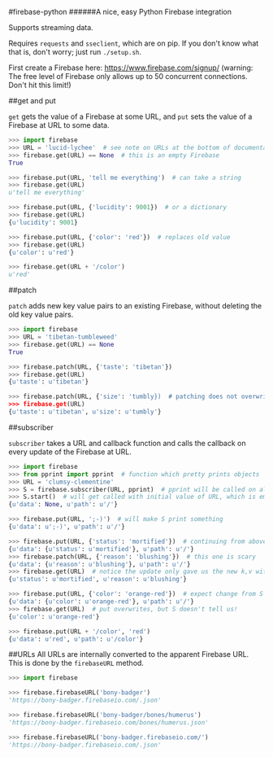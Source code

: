 #firebase-python
######A nice, easy Python Firebase integration

Supports streaming data.

Requires `requests` and `sseclient`, which are on pip. If you don't know what that is, don't worry; just run `./setup.sh`.

First create a Firebase here:
https://www.firebase.com/signup/
(warning: The free level of Firebase only allows up to 50 concurrent connections. Don't hit this limit!)



##get and put

`get` gets the value of a Firebase at some URL, and `put` sets the value of a Firebase at URL to some data.

```python
>>> import firebase
>>> URL = 'lucid-lychee'  # see note on URLs at the bottom of documentation
>>> firebase.get(URL) == None  # this is an empty Firebase
True

>>> firebase.put(URL, 'tell me everything')  # can take a string
>>> firebase.get(URL)
u'tell me everything'

>>> firebase.put(URL, {'lucidity': 9001})  # or a dictionary
>>> firebase.get(URL)
{u'lucidity': 9001}

>>> firebase.put(URL, {'color': 'red'})  # replaces old value
>>> firebase.get(URL)
{u'color': u'red'}

>>> firebase.get(URL + '/color')
u'red'
```



##patch

`patch` adds new key value pairs to an existing Firebase, without deleting the old key value pairs.

```python
>>> import firebase
>>> URL = 'tibetan-tumbleweed'
>>> firebase.get(URL) == None
True

>>> firebase.patch(URL, {'taste': 'tibetan'})
>>> firebase.get(URL)
{u'taste': u'tibetan'}

>>> firebase.patch(URL, {'size': 'tumbly})  # patching does not overwrite
>>> firebase.get(URL)
{u'taste': u'tibetan', u'size': u'tumbly'}
```



##subscriber

`subscriber` takes a URL and callback function and calls the callback on every update of the Firebase at URL.

```python
>>> import firebase
>>> from pprint import pprint  # function which pretty prints objects
>>> URL = 'clumsy-clementine'
>>> S = firebase.subscriber(URL, pprint)  # pprint will be called on all Firebase updates
>>> S.start()  # will get called with initial value of URL, which is empty
{u'data': None, u'path': u'/'}

>>> firebase.put(URL, ';-)')  # will make S print something
{u'data': u';-)', u'path': u'/'}

>>> firebase.put(URL, {'status': 'mortified'})  # continuing from above
{u'data': {u'status': u'mortified'}, u'path': u'/'}
>>> firebase.patch(URL, {'reason': 'blushing'})  # this one is scary
{u'data': {u'reason': u'blushing'}, u'path': u'/'}
>>> firebase.get(URL)  # notice the update only gave us the new k,v without telling us
{u'status': u'mortified', u'reason': u'blushing'}

>>> firebase.put(URL, {'color': 'orange-red'})  # expect change from S
{u'data': {u'color': u'orange-red'}, u'path': u'/'}
>>> firebase.get(URL)  # put overwrites, but S doesn't tell us!
{u'color': u'orange-red'}

>>> firebase.put(URL + '/color', 'red')
{u'data': u'red', u'path': u'/color'}
```



##URLs
All URLs are internally converted to the apparent Firebase URL. This is done by the `firebaseURL` method.

```python
>>> import firebase

>>> firebase.firebaseURL('bony-badger')
'https://bony-badger.firebaseio.com/.json'

>>> firebase.firebaseURL('bony-badger/bones/humerus')
'https://bony-badger.firebaseio.com/bones/humerus.json'

>>> firebase.firebaseURL('bony-badger.firebaseio.com/')
'https://bony-badger.firebaseio.com/.json'
```
